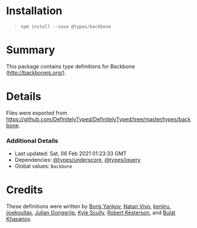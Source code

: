 # Installation
> `npm install --save @types/backbone`

# Summary
This package contains type definitions for Backbone (http://backbonejs.org/).

# Details
Files were exported from https://github.com/DefinitelyTyped/DefinitelyTyped/tree/master/types/backbone.

### Additional Details
 * Last updated: Sat, 06 Feb 2021 01:23:33 GMT
 * Dependencies: [@types/underscore](https://npmjs.com/package/@types/underscore), [@types/jquery](https://npmjs.com/package/@types/jquery)
 * Global values: `Backbone`

# Credits
These definitions were written by [Boris Yankov](https://github.com/borisyankov), [Natan Vivo](https://github.com/nvivo), [kenjiru](https://github.com/kenjiru), [jjoekoullas](https://github.com/jjoekoullas), [Julian Gonggrijp](https://github.com/jgonggrijp), [Kyle Scully](https://github.com/zieka), [Robert Kesterson](https://github.com/rkesters), and [Bulat Khasanov](https://github.com/khasanovbi).
